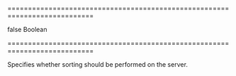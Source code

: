 ===========================================================================
<!--default-->false<!--/default-->
<!--type-->Boolean<!--/type-->
===========================================================================

<!--shortDescription-->
Specifies whether sorting should be performed on the server.
<!--/shortDescription-->

<!--fullDescription-->

<!--/fullDescription-->